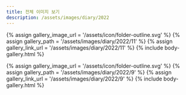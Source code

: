 ```yaml
---
title: 전체 이미지 보기
description: /assets/images/diary/2022
---
```




{% assign gallery_image_url = '/assets/icon/folder-outline.svg' %}
{% assign gallery_path = '/assets/images/diary/2022/11' %}
{% assign gallery_link_url = '/assets/images/diary/2022/11' %}
{% include body-gallery.html %}

{% assign gallery_image_url = '/assets/icon/folder-outline.svg' %}
{% assign gallery_path = '/assets/images/diary/2022/9' %}
{% assign gallery_link_url = '/assets/images/diary/2022/9' %}
{% include body-gallery.html %}
